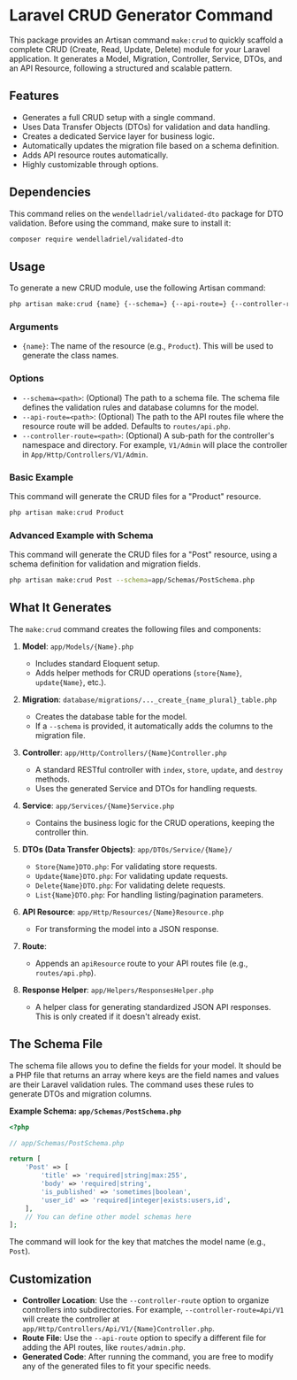 # Laravel CRUD Generator Command

This package provides an Artisan command `make:crud` to quickly scaffold a complete CRUD (Create, Read, Update, Delete) module for your Laravel application. It generates a Model, Migration, Controller, Service, DTOs, and an API Resource, following a structured and scalable pattern.

## Features

-   Generates a full CRUD setup with a single command.
-   Uses Data Transfer Objects (DTOs) for validation and data handling.
-   Creates a dedicated Service layer for business logic.
-   Automatically updates the migration file based on a schema definition.
-   Adds API resource routes automatically.
-   Highly customizable through options.

## Dependencies

This command relies on the `wendelladriel/validated-dto` package for DTO validation. Before using the command, make sure to install it:

```bash
composer require wendelladriel/validated-dto
```

## Usage

To generate a new CRUD module, use the following Artisan command:

```bash
php artisan make:crud {name} {--schema=} {--api-route=} {--controller-route=}
```

### Arguments

-   `{name}`: The name of the resource (e.g., `Product`). This will be used to generate the class names.

### Options

-   `--schema=<path>`: (Optional) The path to a schema file. The schema file defines the validation rules and database columns for the model.
-   `--api-route=<path>`: (Optional) The path to the API routes file where the resource route will be added. Defaults to `routes/api.php`.
-   `--controller-route=<path>`: (Optional) A sub-path for the controller's namespace and directory. For example, `V1/Admin` will place the controller in `App/Http/Controllers/V1/Admin`.

### Basic Example

This command will generate the CRUD files for a "Product" resource.

```bash
php artisan make:crud Product
```

### Advanced Example with Schema

This command will generate the CRUD files for a "Post" resource, using a schema definition for validation and migration fields.

```bash
php artisan make:crud Post --schema=app/Schemas/PostSchema.php
```

## What It Generates

The `make:crud` command creates the following files and components:

1.  **Model**: `app/Models/{Name}.php`
    -   Includes standard Eloquent setup.
    -   Adds helper methods for CRUD operations (`store{Name}`, `update{Name}`, etc.).

2.  **Migration**: `database/migrations/..._create_{name_plural}_table.php`
    -   Creates the database table for the model.
    -   If a `--schema` is provided, it automatically adds the columns to the migration file.

3.  **Controller**: `app/Http/Controllers/{Name}Controller.php`
    -   A standard RESTful controller with `index`, `store`, `update`, and `destroy` methods.
    -   Uses the generated Service and DTOs for handling requests.

4.  **Service**: `app/Services/{Name}Service.php`
    -   Contains the business logic for the CRUD operations, keeping the controller thin.

5.  **DTOs (Data Transfer Objects)**: `app/DTOs/Service/{Name}/`
    -   `Store{Name}DTO.php`: For validating store requests.
    -   `Update{Name}DTO.php`: For validating update requests.
    -   `Delete{Name}DTO.php`: For validating delete requests.
    -   `List{Name}DTO.php`: For handling listing/pagination parameters.

6.  **API Resource**: `app/Http/Resources/{Name}Resource.php`
    -   For transforming the model into a JSON response.

7.  **Route**:
    -   Appends an `apiResource` route to your API routes file (e.g., `routes/api.php`).

8.  **Response Helper**: `app/Helpers/ResponsesHelper.php`
    -   A helper class for generating standardized JSON API responses. This is only created if it doesn't already exist.

## The Schema File

The schema file allows you to define the fields for your model. It should be a PHP file that returns an array where keys are the field names and values are their Laravel validation rules. The command uses these rules to generate DTOs and migration columns.

**Example Schema: `app/Schemas/PostSchema.php`**

```php
<?php

// app/Schemas/PostSchema.php

return [
    'Post' => [
        'title' => 'required|string|max:255',
        'body' => 'required|string',
        'is_published' => 'sometimes|boolean',
        'user_id' => 'required|integer|exists:users,id',
    ],
    // You can define other model schemas here
];
```

The command will look for the key that matches the model name (e.g., `Post`).

## Customization

-   **Controller Location**: Use the `--controller-route` option to organize controllers into subdirectories. For example, `--controller-route=Api/V1` will create the controller at `app/Http/Controllers/Api/V1/{Name}Controller.php`.
-   **Route File**: Use the `--api-route` option to specify a different file for adding the API routes, like `routes/admin.php`.
-   **Generated Code**: After running the command, you are free to modify any of the generated files to fit your specific needs.

